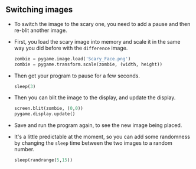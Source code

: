 ## Switching images

- To switch the image to the scary one, you need to add a pause and then re-blit another image.

- First, you load the scary image into memory and scale it in the same way you did before with the `difference` image.

	```python
	zombie = pygame.image.load('Scary_Face.png')
	zombie = pygame.transform.scale(zombie, (width, height))
	```
	
- Then get your program to pause for a few seconds.

	```python
	sleep(3)
	```
	
- Then you can blit the image to the display, and update the display.

    ``` python
	screen.blit(zombie, (0,0))
	pygame.display.update()
    ```

- Save and run the program again, to see the new image being placed.

- It's a little predictable at the moment, so you can add some randomness by changing the `sleep` time between the two images to a random number.

	```python
	sleep(randrange(5,15))
	```
	
